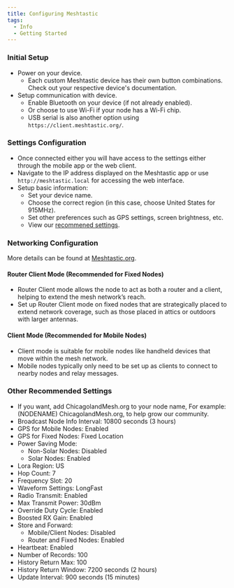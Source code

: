 ```yaml
---
title: Configuring Meshtastic
tags:
  - Info
  - Getting Started
---
```


### Initial Setup
   - Power on your device.
      - Each custom Meshtastic device has their own button combinations. Check out your respective device's documentation.
   - Setup communication with device.
      - Enable Bluetooth on your device (if not already enabled).
      - Or choose to use Wi-Fi if your node has a Wi-Fi chip.
      - USB serial is also another option using `https://client.meshtastic.org/`.

### Settings Configuration
   - Once connected either you will have access to the settings either through the mobile app or the web client.
   - Navigate to the IP address displayed on the Meshtastic app or use `http://meshtastic.local` for accessing the web interface.
   - Setup basic information:
     - Set your device name.
     - Choose the correct region (in this case, choose United States for 915MHz).
     - Set other preferences such as GPS settings, screen brightness, etc.
     - View our [recommened settings](#other-recommended-settings).

### Networking Configuration
More details can be found at [Meshtastic.org](https://meshtastic.org/docs/configuration/radio/device/).

#### Router Client Mode (Recommended for Fixed Nodes)
   - Router Client mode allows the node to act as both a router and a client, helping to extend the mesh network’s reach.
   - Set up Router Client mode on fixed nodes that are strategically placed to extend network coverage, such as those placed in attics or outdoors with larger antennas.

#### Client Mode (Recommended for Mobile Nodes)
   - Client mode is suitable for mobile nodes like handheld devices that move within the mesh network.
   - Mobile nodes typically only need to be set up as clients to connect to nearby nodes and relay messages.

### Other Recommended Settings
- If you want, add ChicagolandMesh.org to your node name, For example: (NODENAME) ChicagolandMesh.org, to help grow our community.
- Broadcast Node Info Interval: 10800 seconds (3 hours)
- GPS for Mobile Nodes: Enabled
- GPS for Fixed Nodes: Fixed Location
- Power Saving Mode:
    - Non-Solar Nodes: Disabled
    - Solar Nodes: Enabled
- Lora Region: US
- Hop Count: 7
- Frequency Slot: 20
- Waveform Settings: LongFast
- Radio Transmit: Enabled
- Max Transmit Power: 30dBm
- Override Duty Cycle: Enabled
- Boosted RX Gain: Enabled
- Store and Forward:
    - Mobile/Client Nodes: Disabled
    - Router and Fixed Nodes: Enabled
- Heartbeat: Enabled
- Number of Records: 100
- History Return Max: 100
- History Return Window: 7200 seconds (2 hours)
- Update Interval: 900 seconds (15 minutes)
